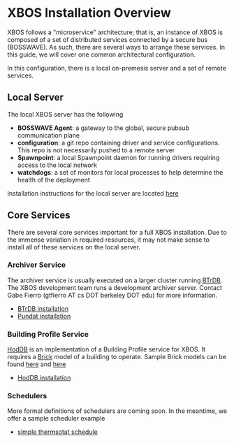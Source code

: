 # XBOS Installation Overview

XBOS follows a "microservice" architecture; that is, an instance of XBOS is composed of a set of distributed services connected by a secure bus (BOSSWAVE).
As such, there are several ways to arrange these services. In this guide, we will cover one common architectural configuration.

In this configuration, there is a local on-premesis server and a set of remote services.

## Local Server

The local XBOS server has the following

- **BOSSWAVE Agent**: a gateway to the global, secure pubsub communication plane
- **configuration**: a git repo containing driver and service configurations. This repo is not necessarily pushed to a remote server
- **Spawnpoint**: a local Spawnpoint daemon for running drivers requiring access to the local network
- **watchdogs**: a set of monitors for local processes to help determine the health of the deployment

Installation instructions for the local server are located [here](https://docs.xbos.io/local_install.html)

## Core Services

There are several core services important for a full XBOS installation. Due to the immense variation in required resources, it may not make sense to install all of these services on the local server.

### Archiver Service

The archiver service is usually executed on a larger cluster running [BTrDB](https://docs.smartgrid.store/).
The XBOS development team runs a development archiver server. Contact Gabe Fierro (gtfierro AT cs DOT berkeley DOT edu) for more information.

- [BTrDB installation](https://docs.smartgrid.store/)
- [Pundat installation](https://github.com/gtfierro/PunDat/wiki)

### Building Profile Service

[HodDB](http://hoddb.org/) is an implementation of a Building Profile service for XBOS.
It requires a [Brick](https://brickschema.org/) model of a building to operate. Sample Brick models can be found [here](https://github.com/SoftwareDefinedBuildings/BrickModels) and [here](https://brickschema.org/download/)

- [HodDB installation](http://hoddb.org/installation/)

### Schedulers

More formal definitions of schedulers are coming soon. In the meantime, we offer a sample scheduler example

- [simple thermsotat schedule](https://github.com/SoftwareDefinedBuildings/XBOS/tree/master/apps/sample_schedule)
